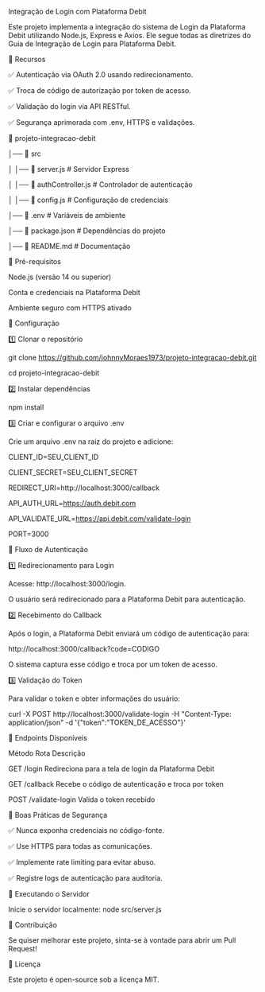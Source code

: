 Integração de Login com Plataforma Debit

Este projeto implementa a integração do sistema de Login da Plataforma Debit utilizando Node.js, Express e Axios. 
Ele segue todas as diretrizes do Guia de Integração de Login para Plataforma Debit.

📌 Recursos

✅ Autenticação via OAuth 2.0 usando redirecionamento.

✅ Troca de código de autorização por token de acesso.

✅ Validação do login via API RESTful.

✅ Segurança aprimorada com .env, HTTPS e validações.



📂 projeto-integracao-debit

│── 📂 src

│   │── 📄 server.js          # Servidor Express

│   │── 📄 authController.js  # Controlador de autenticação

│   │── 📄 config.js          # Configuração de credenciais

│── 📄 .env                   # Variáveis de ambiente

│── 📄 package.json           # Dependências do projeto

│── 📄 README.md              # Documentação


🚀 Pré-requisitos

Node.js (versão 14 ou superior)

Conta e credenciais na Plataforma Debit

Ambiente seguro com HTTPS ativado

🔧 Configuração

1️⃣ Clonar o repositório

git clone https://github.com/johnnyMoraes1973/projeto-integracao-debit.git

cd projeto-integracao-debit


2️⃣ Instalar dependências

npm install

3️⃣ Criar e configurar o arquivo .env

Crie um arquivo .env na raiz do projeto e adicione:

CLIENT_ID=SEU_CLIENT_ID

CLIENT_SECRET=SEU_CLIENT_SECRET

REDIRECT_URI=http://localhost:3000/callback

API_AUTH_URL=https://auth.debit.com

API_VALIDATE_URL=https://api.debit.com/validate-login

PORT=3000


🔄 Fluxo de Autenticação

1️⃣ Redirecionamento para Login

Acesse: http://localhost:3000/login.

O usuário será redirecionado para a Plataforma Debit para autenticação.


2️⃣ Recebimento do Callback

Após o login, a Plataforma Debit enviará um código de autenticação para:

http://localhost:3000/callback?code=CODIGO

O sistema captura esse código e troca por um token de acesso.

3️⃣ Validação do Token

Para validar o token e obter informações do usuário:

curl -X POST http://localhost:3000/validate-login -H "Content-Type: application/json" -d '{"token":"TOKEN_DE_ACESSO"}'


📌 Endpoints Disponíveis

Método	Rota	Descrição

GET	/login	Redireciona para a tela de login da Plataforma Debit

GET	/callback	Recebe o código de autenticação e troca por token

POST	/validate-login	Valida o token recebido

🔐 Boas Práticas de Segurança

✅ Nunca exponha credenciais no código-fonte.

✅ Use HTTPS para todas as comunicações.

✅ Implemente rate limiting para evitar abuso.

✅ Registre logs de autenticação para auditoria.

🚀 Executando o Servidor

Inicie o servidor localmente:
node src/server.js


🤝 Contribuição

Se quiser melhorar este projeto, sinta-se à vontade para abrir um Pull Request!

📄 Licença

Este projeto é open-source sob a licença MIT.



